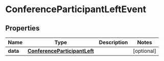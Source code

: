 

# ConferenceParticipantLeftEvent


## Properties

| Name | Type | Description | Notes |
|------------ | ------------- | ------------- | -------------|
|**data** | [**ConferenceParticipantLeft**](ConferenceParticipantLeft.md) |  |  [optional] |



